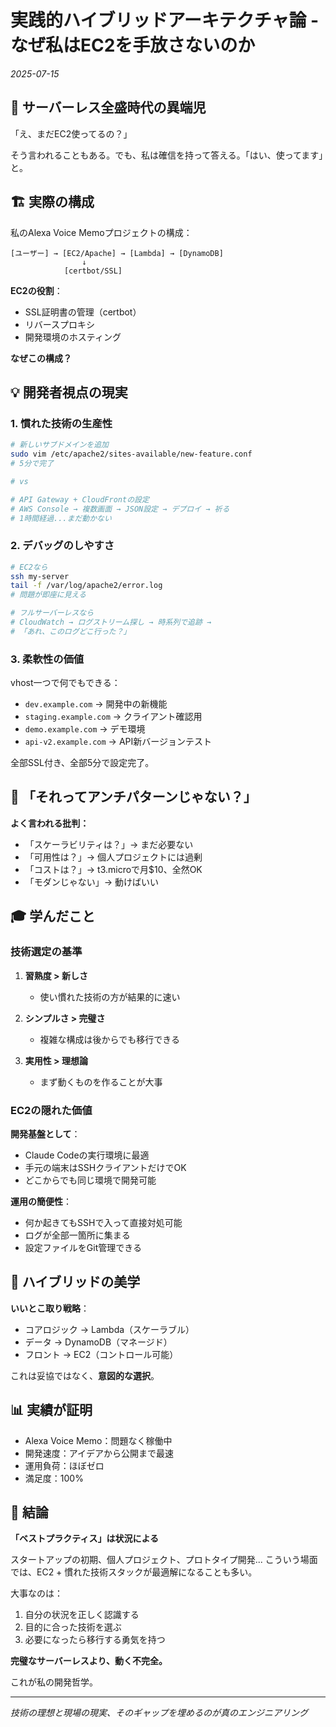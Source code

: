 # 実践的ハイブリッドアーキテクチャ論 - なぜ私はEC2を手放さないのか

*2025-07-15*

## 🎯 サーバーレス全盛時代の異端児

「え、まだEC2使ってるの？」

そう言われることもある。でも、私は確信を持って答える。「はい、使ってます」と。

## 🏗️ 実際の構成

私のAlexa Voice Memoプロジェクトの構成：

```
[ユーザー] → [EC2/Apache] → [Lambda] → [DynamoDB]
                ↓
            [certbot/SSL]
```

**EC2の役割**：
- SSL証明書の管理（certbot）
- リバースプロキシ
- 開発環境のホスティング

**なぜこの構成？**

## 💡 開発者視点の現実

### 1. 慣れた技術の生産性

```bash
# 新しいサブドメインを追加
sudo vim /etc/apache2/sites-available/new-feature.conf
# 5分で完了

# vs

# API Gateway + CloudFrontの設定
# AWS Console → 複数画面 → JSON設定 → デプロイ → 祈る
# 1時間経過...まだ動かない
```

### 2. デバッグのしやすさ

```bash
# EC2なら
ssh my-server
tail -f /var/log/apache2/error.log
# 問題が即座に見える

# フルサーバーレスなら
# CloudWatch → ログストリーム探し → 時系列で追跡 → 
# 「あれ、このログどこ行った？」
```

### 3. 柔軟性の価値

vhost一つで何でもできる：
- `dev.example.com` → 開発中の新機能
- `staging.example.com` → クライアント確認用
- `demo.example.com` → デモ環境
- `api-v2.example.com` → API新バージョンテスト

全部SSL付き、全部5分で設定完了。

## 🤔 「それってアンチパターンじゃない？」

**よく言われる批判：**
- 「スケーラビリティは？」→ まだ必要ない
- 「可用性は？」→ 個人プロジェクトには過剰
- 「コストは？」→ t3.microで月$10、全然OK
- 「モダンじゃない」→ 動けばいい

## 🎓 学んだこと

### 技術選定の基準

1. **習熟度 > 新しさ**
   - 使い慣れた技術の方が結果的に速い
   
2. **シンプルさ > 完璧さ**
   - 複雑な構成は後からでも移行できる
   
3. **実用性 > 理想論**
   - まず動くものを作ることが大事

### EC2の隠れた価値

**開発基盤として**：
- Claude Codeの実行環境に最適
- 手元の端末はSSHクライアントだけでOK
- どこからでも同じ環境で開発可能

**運用の簡便性**：
- 何か起きてもSSHで入って直接対処可能
- ログが全部一箇所に集まる
- 設定ファイルをGit管理できる

## 🚀 ハイブリッドの美学

**いいとこ取り戦略**：
- コアロジック → Lambda（スケーラブル）
- データ → DynamoDB（マネージド）
- フロント → EC2（コントロール可能）

これは妥協ではなく、**意図的な選択**。

## 📊 実績が証明

- Alexa Voice Memo：問題なく稼働中
- 開発速度：アイデアから公開まで最速
- 運用負荷：ほぼゼロ
- 満足度：100%

## 💭 結論

**「ベストプラクティス」は状況による**

スタートアップの初期、個人プロジェクト、プロトタイプ開発...
こういう場面では、EC2 + 慣れた技術スタックが最適解になることも多い。

大事なのは：
1. 自分の状況を正しく認識する
2. 目的に合った技術を選ぶ
3. 必要になったら移行する勇気を持つ

**完璧なサーバーレスより、動く不完全。**

これが私の開発哲学。

---

*技術の理想と現場の現実、そのギャップを埋めるのが真のエンジニアリング*